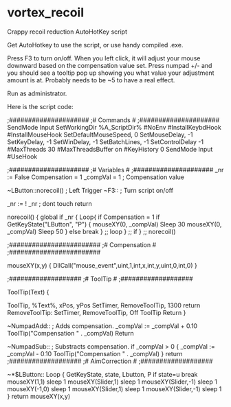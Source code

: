 # vortex_recoil
Crappy recoil reduction AutoHotKey script

Get AutoHotkey to use the script, or use handy compiled .exe.


Press F3 to turn on/off.
When you left click, it will adjust your mouse downward based on the compensation value set.
Press numpad +/- and you should see a tooltip pop up showing you what value your adjustment amount is at.  Probably needs to be ~5 to have a real effect.

Run as administrator.

Here is the script code:









;#####################
;#     Commands     #
;#####################
SendMode Input 
SetWorkingDir %A_ScriptDir% 
#NoEnv
#InstallKeybdHook
#InstallMouseHook
SetDefaultMouseSpeed, 0
SetMouseDelay, -1
SetKeyDelay, -1
SetWinDelay, -1
SetBatchLines, -1
SetControlDelay -1
#MaxThreads 30
#MaxThreadsBuffer on
#KeyHistory 0
SendMode Input
#UseHook
 
;#####################
;#     Variables     #
;#####################
_nr := False
Compensation = 1
_compVal = 1 ; Compensation value
 
~LButton::norecoil()  ; Left Trigger
~F3:: ; Turn script on/off
 
_nr := ! _nr ; dont touch
return
 
norecoil()
{
    global 
    if _nr
    {
        Loop{
            if Compensation = 1 
            if GetKeyState("LButton", "P")
            {
                mouseXY(0, _compVal)
                Sleep 30
                mouseXY(0, _compVal)
                Sleep 50
            }
            else
            break
        } ;; loop
    } ;; if
} ;; norecoil()
 
 
 
;########################
;#     Compensation     #
;########################
 
mouseXY(x,y)
{
  DllCall("mouse_event",uint,1,int,x,int,y,uint,0,int,0)
}
 
 
;###################
;#     ToolTip     #
;###################
 
ToolTip(Text)
{
 
  ToolTip, %Text%, xPos, yPos
  SetTimer, RemoveToolTip, 1300
  return
  RemoveToolTip:
  SetTimer, RemoveToolTip, Off
  ToolTip
  Return
}
 
~NumpadAdd:: ; Adds compensation.
  _compVal := _compVal + 0.10
  ToolTip("Compensation " . _compVal)
Return
 
~NumpadSub:: ; Substracts compensation.
if _compVal > 0
{
  _compVal := _compVal - 0.10
  ToolTip("Compensation " . _compVal)
 }
return
;###################
;#  AimCorrection  #
;###################
 
~*$LButton::
Loop
{
GetKeyState, state, Lbutton, P
if state=u
break
mouseXY(1,1)
sleep 1
mouseXY(Slider,1)
sleep 1
mouseXY(Slider,-1)
sleep 1
mouseXY(-1,0)
sleep 1
mouseXY(Slider,1)
sleep 1
mouseXY(Slider,-1)
sleep 1
}
return
mouseXY(x,y)
